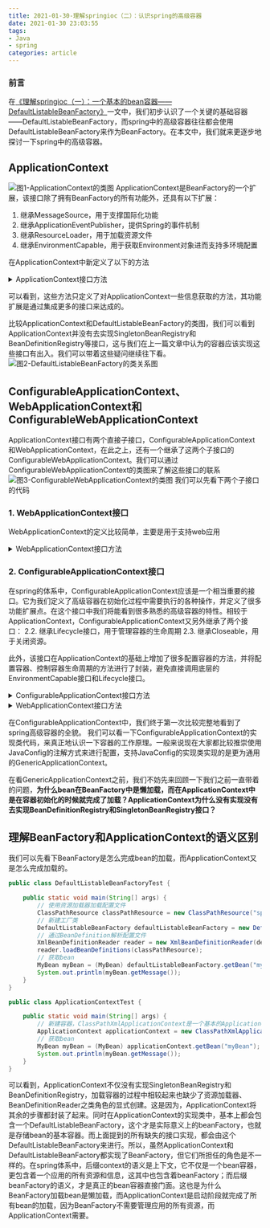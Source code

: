 ```yaml
---
title: 2021-01-30-理解springioc（二）：认识spring的高级容器
date: 2021-01-30 23:03:55
tags:
- Java
- spring
categories: article
---
```

### 前言
在[《理解springioc（一）：一个基本的bean容器——DefaultListableBeanFactory》](https://xvym.com.cn/2021/01/28/2021-01-28-%E7%90%86%E8%A7%A3springioc%EF%BC%88%E4%B8%80%EF%BC%89%EF%BC%9A%E4%B8%80%E4%B8%AA%E5%9F%BA%E6%9C%AC%E7%9A%84bean%E5%AE%B9%E5%99%A8%E2%80%94%E2%80%94DefaultListableBeanFactory/#more)一文中，我们初步认识了一个关键的基础容器——DefaultListableBeanFactory，而spring中的高级容器往往都会使用DefaultListableBeanFactory来作为BeanFactory。在本文中，我们就来更逐步地探讨一下spring中的高级容器。
<!--more-->
## ApplicationContext
![图1-ApplicationContext的类图](https://xvym.gitee.io/static/理解springioc/二/图1-ApplicationContext的类图.png)
ApplicationContext是BeanFactory的一个扩展，该接口除了拥有BeanFactory的所有功能外，还具有以下扩展：
1. 继承MessageSource，用于支撑国际化功能
2. 继承ApplicationEventPublisher，提供Spring的事件机制
3. 继承ResourceLoader，用于加载资源文件 
4. 继承EnvironmentCapable，用于获取Environment对象进而支持多环境配置

在ApplicationContext中新定义了以下的方法
<details>
<summary>ApplicationContext接口方法</summary>

```java
public interface ApplicationContext extends EnvironmentCapable, ListableBeanFactory, HierarchicalBeanFactory,
		MessageSource, ApplicationEventPublisher, ResourcePatternResolver {

    // 获取ApplicationContext的id
	@Nullable
	String getId();

    // 获取ApplicationContext的名字
	String getApplicationName();

    // 获取一个便于查看的ApplicationContext的名字
	String getDisplayName();

    // 获取ApplicationContext的启动日期
	long getStartupDate();

    // 获取ApplicationContext的父容器
	@Nullable
	ApplicationContext getParent();

    // 将AutowireCapableBeanFactory暴露给外部使用，一般比较少使用，此处先略过
	AutowireCapableBeanFactory getAutowireCapableBeanFactory() throws IllegalStateException;

}
```
</details>

可以看到，这些方法只定义了对ApplicationContext一些信息获取的方法，其功能扩展是通过集成更多的接口来达成的。

比较ApplicationContext和DefaultListableBeanFactory的类图，我们可以看到ApplicationContext并没有去实现SingletonBeanRegistry和BeanDefinitionRegistry等接口，这与我们在上一篇文章中认为的容器应该实现这些接口有出入。我们可以带着这些疑问继续往下看。
![图2-DefaultListableBeanFactory的类关系图](https://xvym.gitee.io/static/理解springioc/一/图1-DefaultListableBeanFactory的类关系图.png)

## ConfigurableApplicationContext、WebApplicationContext和ConfigurableWebApplicationContext
ApplicationContext接口有两个直接子接口，ConfigurableApplicationContext和WebApplicationContext，在此之上，还有一个继承了这两个子接口的ConfigurableWebApplicationContext。我们可以通过ConfigurableWebApplicationContext的类图来了解这些接口的联系
![图3-ConfigurableWebApplicationContext的类图](https://xvym.gitee.io/static/理解springioc/二/图3-ConfigurableWebApplicationContext的类图.png)
我们可以先看下两个子接口的代码
### 1. WebApplicationContext接口
WebApplicationContext的定义比较简单，主要是用于支持web应用
<details>
<summary>WebApplicationContext接口方法</summary>

```java
public interface WebApplicationContext extends ApplicationContext {

    // 定义了web应用的根路径，这将允许spring从web应用根路径中读取配置文件
	String ROOT_WEB_APPLICATION_CONTEXT_ATTRIBUTE = WebApplicationContext.class.getName() + ".ROOT";

    // 以下是对一些web应用的概念进行名称定义
	String SCOPE_REQUEST = "request";

	String SCOPE_SESSION = "session";

	String SCOPE_APPLICATION = "application";

    // 定义特殊的bean名称
	String SERVLET_CONTEXT_BEAN_NAME = "servletContext";

	String CONTEXT_PARAMETERS_BEAN_NAME = "contextParameters";

	String CONTEXT_ATTRIBUTES_BEAN_NAME = "contextAttributes";

    // WebApplication在web应用启动时会通过ContextLoaderListener被绑定到更上层的容器ServletContext，此处就是取出上层的ServletContext，这点我们暂时先跳过。
	@Nullable
	ServletContext getServletContext();

}
```
</details>

### 2. ConfigurableApplicationContext接口  
在spring的体系中，ConfigurableApplicationContext应该是一个相当重要的接口。它为我们定义了高级容器在初始化过程中需要执行的各种操作，并定义了很多功能扩展点。在这个接口中我们将能看到很多熟悉的高级容器的特性。相较于ApplicationContext，ConfigurableApplicationContext又另外继承了两个接口：
2.2. 继承Lifecycle接口，用于管理容器的生命周期
2.3. 继承Closeable，用于关闭资源。
    
此外，该接口在ApplicationContext的基础上增加了很多配置容器的方法，并将配置容器、控制容器生命周期的方法进行了封装，避免直接调用底层的EnvironmentCapable接口和Lifecycle接口。
<details>
<summary>ConfigurableApplicationContext接口方法</summary>

```java
public interface ConfigurableApplicationContext extends ApplicationContext, Lifecycle, Closeable {

    // spring规定的用于分割配置文件路径的符号（ConfigurableApplicationContext支持读取多个配置文件）
    String CONFIG_LOCATION_DELIMITERS = ",; \t\n";

    // 下方几个定义的XX_NAME静态变量是Spring中规定的特殊bean的名字，spring只会利用这些名字去取相应的bean
    String CONVERSION_SERVICE_BEAN_NAME = "conversionService";

    String LOAD_TIME_WEAVER_BEAN_NAME = "loadTimeWeaver";

    String ENVIRONMENT_BEAN_NAME = "environment";

    String SYSTEM_PROPERTIES_BEAN_NAME = "systemProperties";

    String SYSTEM_ENVIRONMENT_BEAN_NAME = "systemEnvironment";

    String SHUTDOWN_HOOK_THREAD_NAME = "SpringContextShutdownHook";
    
    // 设置容器id
    void setId(String id);

    // 设置父容器id
    void setParent(@Nullable ApplicationContext parent);

    // 设置环境对象
    void setEnvironment(ConfigurableEnvironment environment);
    
    // 重写继承自EnvironmentCapable的getEnvironment方法，返回可配置的环境对象
    @Override
    ConfigurableEnvironment getEnvironment();

    // 向容器中添加BeanFactoryPostProcessor，会在读取容器配置的时候调用，增加的Processor会在容器refresh的时候使用
    void addBeanFactoryPostProcessor(BeanFactoryPostProcessor postProcessor);

    // 向容器增加一个ApplicationListener，如果容器还没有启动，那么在此增加的监听器将会在refresh中全部被调用，如果容器已经是active状态，则会通过multicaster中通过广播的方式进行调用
    void addApplicationListener(ApplicationListener<?> listener);

    // 设置类加载器，这个类加载器会传递到内部bean工厂
    void setClassLoader(ClassLoader classLoader);

    // 向容器中增加ProtocolResolver，用于解析协议
    void addProtocolResolver(ProtocolResolver resolver);

    // 高级容器的重中之重，加载资源配置文件，刷新容器并初始化所有的bean，在refresh方法执行完毕后，要么所有的bean都完成了初始化，要么就一个都没有完成初始化
    void refresh() throws BeansException, IllegalStateException;

    // 向JVM注册一个回调函数，用以在JVM关闭时销毁容器
    void registerShutdownHook();

    // 关闭容器，释放所有的资源和锁并销毁所有缓存的singletonBean。spring的注释中提到，不要去调用其父类容器的close方法，父类容器有其自己的生命周期。
    @Override
    void close();

    // 检测该容器是否被启动过
    boolean isActive();

    // 返回此容器的BeanFactory，注意不要通过该方法来对容器中的bean进行处理，因为单例bean在此之前已经生成
    ConfigurableListableBeanFactory getBeanFactory() throws IllegalStateException;
}
```
</details>  

<details>
<summary>WebApplicationContext接口方法</summary>

```java
public interface WebApplicationContext extends ApplicationContext {

    String ROOT_WEB_APPLICATION_CONTEXT_ATTRIBUTE = WebApplicationContext.class.getName() + ".ROOT";

    String SCOPE_REQUEST = "request";

    String SCOPE_SESSION = "session";

    String SCOPE_APPLICATION = "application";

    String SERVLET_CONTEXT_BEAN_NAME = "servletContext";

    String CONTEXT_PARAMETERS_BEAN_NAME = "contextParameters";

    String CONTEXT_ATTRIBUTES_BEAN_NAME = "contextAttributes";

    @Nullable
    ServletContext getServletContext();

}
```
</details>

在ConfigurableApplicationContext中，我们终于第一次比较完整地看到了spring高级容器的全貌。
我们可以看一下ConfigurableApplicationContext的实现类代码，来真正地认识一下容器的工作原理。一般来说现在大家都比较推崇使用JavaConfig的注解方式来进行配置，支持JavaConfig的实现类实现的是更为通用的GenericApplicationContext。

在看GenericApplicationContext之前，我们不妨先来回顾一下我们之前一直带着的问题，**为什么bean在BeanFactory中是懒加载，而在ApplicationContext中是在容器初始化的时候就完成了加载？ApplicationContext为什么没有实现没有去实现BeanDefinitionRegistry和SingletonBeanRegistry接口？**


## 理解BeanFactory和ApplicationContext的语义区别
我们可以先看下BeanFactory是怎么完成bean的加载，而ApplicationContext又是怎么完成加载的。

```java
public class DefaultListableBeanFactoryTest {

    public static void main(String[] args) {
        // 使用资源加载器加载配置文件
        ClassPathResource classPathResource = new ClassPathResource("spring-bean.xml");
        // 新建工厂类
        DefaultListableBeanFactory defaultListableBeanFactory = new DefaultListableBeanFactory();
        // 通过BeanDefinition解析配置文件
        XmlBeanDefinitionReader reader = new XmlBeanDefinitionReader(defaultListableBeanFactory);
        reader.loadBeanDefinitions(classPathResource);
        // 获取bean
        MyBean myBean = (MyBean) defaultListableBeanFactory.getBean("myBean");
        System.out.println(myBean.getMessage());
    }
}
```

```java
public class ApplicationContextTest {

    public static void main(String[] args) {
        // 新建容器，ClassPathXmlApplicationContext是一个基本的ApplicationContext实现类
        ApplicationContext applicationContext = new ClassPathXmlApplicationContext("spring-bean.xml");
        // 获取bean
        MyBean myBean = (MyBean) applicationContext.getBean("myBean");
        System.out.println(myBean.getMessage());
    }
}
```

可以看到，ApplicationContext不仅没有实现SingletonBeanRegistry和BeanDefinitionRegistry，加载容器的过程中相较起来也缺少了资源加载器、BeanDefinitionReader之类角色的显式创建。这是因为，ApplicationContext将其余的步骤都封装了起来。同时在ApplicationContext的实现类中，基本上都会包含一个DefaultListableBeanFactory，这个才是实际意义上的beanFactory，也就是存储bean的基本容器。而上面提到的所有缺失的接口实现，都会由这个DefaultListableBeanFactory来进行。所以，虽然ApplicationContext和DefaultListableBeanFactory都实现了BeanFactory，但它们所担任的角色是不一样的。在spring体系中，后缀context的语义是上下文，它不仅是一个bean容器，更包含着一个应用的所有资源和信息，这其中也包含着beanFactory；而后缀beanFactory的语义，才是真正的bean容器直接门面。这也是为什么BeanFactory加载bean是懒加载，而ApplicationContext是启动阶段就完成了所有bean的加载，因为BeanFactory不需要管理应用的所有资源，而ApplicationContext需要。